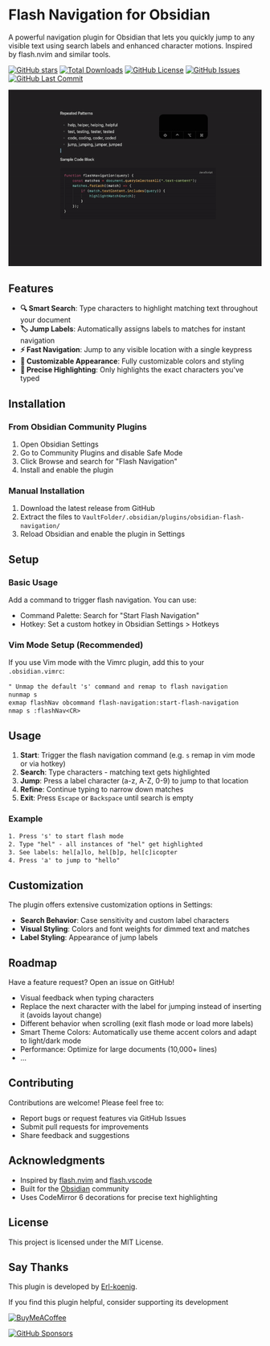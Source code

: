 # Flash Navigation for Obsidian

A powerful navigation plugin for Obsidian that lets you quickly jump to any visible text using search labels and enhanced character motions. Inspired by flash.nvim and similar tools.

[![GitHub stars](https://img.shields.io/github/stars/Erl-koenig/obsidian-flash-navigation?style=flat&label=Stars)](https://github.com/Erl-koenig/obsidian-flash-navigation/stargazers)
[![Total Downloads](https://img.shields.io/github/downloads/Erl-koenig/obsidian-flash-navigation/total?style=flat&label=Total%20Downloads)](https://github.com/Erl-koenig/obsidian-flash-navigation/releases)
[![GitHub License](https://img.shields.io/github/license/Erl-koenig/obsidian-flash-navigation?style=flat&label=License)](https://github.com/Erl-koenig/obsidian-flash-navigation/blob/master/LICENSE)
[![GitHub Issues](https://img.shields.io/github/issues/Erl-koenig/obsidian-flash-navigation?style=flat&label=Issues)](https://github.com/Erl-koenig/obsidian-flash-navigation/issues)
[![GitHub Last Commit](https://img.shields.io/github/last-commit/Erl-koenig/obsidian-flash-navigation?style=flat&label=Last%20Commit)](https://github.com/Erl-koenig/obsidian-flash-navigation/commits/master)

![demo](assets/demo.gif)

## Features

- **🔍 Smart Search**: Type characters to highlight matching text throughout your document
- **🏷️ Jump Labels**: Automatically assigns labels to matches for instant navigation
- **⚡ Fast Navigation**: Jump to any visible location with a single keypress
- **🎨 Customizable Appearance**: Fully customizable colors and styling
- **📝 Precise Highlighting**: Only highlights the exact characters you've typed

## Installation

### From Obsidian Community Plugins

1. Open Obsidian Settings
2. Go to Community Plugins and disable Safe Mode
3. Click Browse and search for "Flash Navigation"
4. Install and enable the plugin

### Manual Installation

1. Download the latest release from GitHub
2. Extract the files to `VaultFolder/.obsidian/plugins/obsidian-flash-navigation/`
3. Reload Obsidian and enable the plugin in Settings

## Setup

### Basic Usage

Add a command to trigger flash navigation. You can use:

- Command Palette: Search for "Start Flash Navigation"
- Hotkey: Set a custom hotkey in Obsidian Settings > Hotkeys

### Vim Mode Setup (Recommended)

If you use Vim mode with the Vimrc plugin, add this to your `.obsidian.vimrc`:

```vim
" Unmap the default 's' command and remap to flash navigation
nunmap s
exmap flashNav obcommand flash-navigation:start-flash-navigation
nmap s :flashNav<CR>
```

## Usage

1. **Start**: Trigger the flash navigation command (e.g. `s` remap in vim mode or via hotkey)
2. **Search**: Type characters - matching text gets highlighted
3. **Jump**: Press a label character (a-z, A-Z, 0-9) to jump to that location
4. **Refine**: Continue typing to narrow down matches
5. **Exit**: Press `Escape` or `Backspace` until search is empty

### Example

```
1. Press 's' to start flash mode
2. Type "hel" - all instances of "hel" get highlighted
3. See labels: hel[a]lo, hel[b]p, hel[c]icopter
4. Press 'a' to jump to "hello"
```

## Customization

The plugin offers extensive customization options in Settings:

- **Search Behavior**: Case sensitivity and custom label characters
- **Visual Styling**: Colors and font weights for dimmed text and matches
- **Label Styling**: Appearance of jump labels

## Roadmap

Have a feature request? Open an issue on GitHub!

- Visual feedback when typing characters
- Replace the next character with the label for jumping instead of inserting it (avoids layout change)
- Different behavior when scrolling (exit flash mode or load more labels)
- Smart Theme Colors: Automatically use theme accent colors and adapt to light/dark mode
- Performance: Optimize for large documents (10,000+ lines)
- ...

## Contributing

Contributions are welcome! Please feel free to:

- Report bugs or request features via GitHub Issues
- Submit pull requests for improvements
- Share feedback and suggestions

## Acknowledgments

- Inspired by [flash.nvim](https://github.com/folke/flash.nvim) and [flash.vscode](https://github.com/cunbidun/flash.vscode)
- Built for the [Obsidian](https://obsidian.md) community
- Uses CodeMirror 6 decorations for precise text highlighting

## License

This project is licensed under the MIT License.

## Say Thanks

This plugin is developed by [Erl-koenig](https://github.com/Erl-koenig).

If you find this plugin helpful, consider supporting its development

[<img src="https://cdn.buymeacoffee.com/buttons/v2/default-violet.png" alt="BuyMeACoffee" width="100">](https://www.buymeacoffee.com/erlkoenig)

[![GitHub Sponsors](https://img.shields.io/github/sponsors/Erl-koenig?style=social)](https://github.com/sponsors/Erl-koenig)
